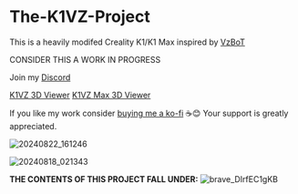 # The-K1VZ-Project
This is a heavily modifed Creality K1/K1 Max inspired by [VzBoT](https://github.com/VzBoT3D)

CONSIDER THIS A WORK IN PROGRESS

Join my [Discord](http://discord.gg/novusterminus)

[K1VZ 3D Viewer](https://collaborate.shapr3d.com/v/g7WvazfItJmMossNty6Cj)
[K1VZ Max 3D Viewer](https://collaborate.shapr3d.com/v/ZGCv1NjKbROWeMaYcBegq)


If you like my work consider [buying me a ko-fi](https://ko-fi.com/derrickdarrell) ☕😊 Your support is greatly appreciated.

![20240822_161246](https://github.com/user-attachments/assets/0b77a877-bf09-4d68-9f07-7f6a1c3a84c6)

![20240818_021343](https://github.com/user-attachments/assets/09ec1371-811f-4193-84d1-faf60df8335b)


























**THE CONTENTS OF THIS PROJECT FALL UNDER:**
![brave_DIrfEC1gKB](https://github.com/user-attachments/assets/38e6e00a-9b24-49f6-92e0-96283c350913)
